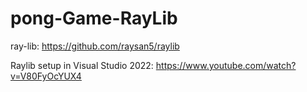 # pong-Game-RayLib

ray-lib: https://github.com/raysan5/raylib

Raylib setup in Visual Studio 2022: https://www.youtube.com/watch?v=V80FyOcYUX4
